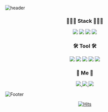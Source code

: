 
<!--
**wijoonwu/wijoonwu** is a ✨ _special_ ✨ repository because its `README.md` (this file) appears on your GitHub profile.

Here are some ideas to get you started:

- 🔭 I’m currently working on ...
- 🌱 I’m currently learning ...
- 👯 I’m looking to collaborate on ...
- 🤔 I’m looking for help with ...
- 💬 Ask me about ...
- 📫 How to reach me: ...
- 😄 Pronouns: ...
- ⚡ Fun fact: ...
-->

<!-- 헤더 ~ 푸터 -->
![header](https://capsule-render.vercel.app/api?type=waving&color=auto&height=200&section=header&text=Hello,World!%20🥳&fontSize=70)

<h3 align="center">
    👩🏻‍💻 Stack 👩🏻‍💻
</h3>

<p align="center">
 <img src="https://img.shields.io/badge/HTML-E34F26?style=flat-square&logo=HTML5&logoColor=white"/> 
  <img src="https://img.shields.io/badge/CSS-1572B6?style=flat-square&logo=CSS3&logoColor=white"/> 
  <img src="https://img.shields.io/badge/JavaScript-F7DF1E?style=flat-square&logo=JavaScript&logoColor=white"/>
  <img src="https://img.shields.io/badge/Java-007396?style=flat-square&logo=Java&logoColor=white"/> 
</p>
  
  
<h3 align="center">
  🛠 Tool 🛠
</h3>
<p align="center">
  <img src="https://img.shields.io/badge/Eclipse-2C2255?style=flat-square&logo=Eclipse&logoColor=white"/> 
  <img src="https://img.shields.io/badge/IntelliJ IDEA-000000?style=flat-square&logo=IntelliJ IDEA&logoColor=white"/> 
  <img src="https://img.shields.io/badge/Spring Boot-6DB33F?style=flat-square&logo=Spring Boot&logoColor=white"/> 
  <img src="https://img.shields.io/badge/Visual Studio Code-007ACC?style=flat-square&logo=Visual Studio Code&logoColor=white"/> 
  <img src="https://img.shields.io/badge/Github-181717?style=flat-square&logo=Github&logoColor=white"/> 
</p>
  

<h3 align="center">
 🌈 Me 🌈
</h3>
 
 
<p align="center">
  <a target="_blank" href = "https://velog.io/@wijoonwu" >
  <img src="https://img.shields.io/badge/Velog-20C997?style=flat-square&logo=Velog&logoColor=white"/> 
  </a>
  <a target="_blank" href = "https://phrygian-peony-563.notion.site/9ac8fb641d9c4c43b532c2c3b35533ce" >
  <img src="https://img.shields.io/badge/Notion-000000?style=flat-square&logo=Notion&logoColor=white"/> 
  </a>
  <a target="_blank" rel="opener" href = "https://www.instagram.com/dnljoondn/">
  <img src="https://img.shields.io/badge/Instagram-E4405F?style=flat-square&logo=Instagram&logoColor=white"/> 
  </a>
  <!--<img title="devjoon@nate.com" src="https://img.shields.io/badge/Gmail-EA4335?style=flat-square&logo=Gmail&logoColor=white"/> -->
</p>







  
![Footer](https://capsule-render.vercel.app/api?type=waving&color=auto&height=200&section=footer)


<!-- 방문자 수 -->

<div align="center">
  
[![Hits](https://hits.seeyoufarm.com/api/count/incr/badge.svg?url=https%3A%2F%2Fgithub.com%2Fwijoonwu%2Fwijoonwu&count_bg=%23FF4EA7&title_bg=%23000000&icon=github.svg&icon_color=%23FFFFFF&title=hits&edge_flat=false)](https://hits.seeyoufarm.com)
  
</div>

